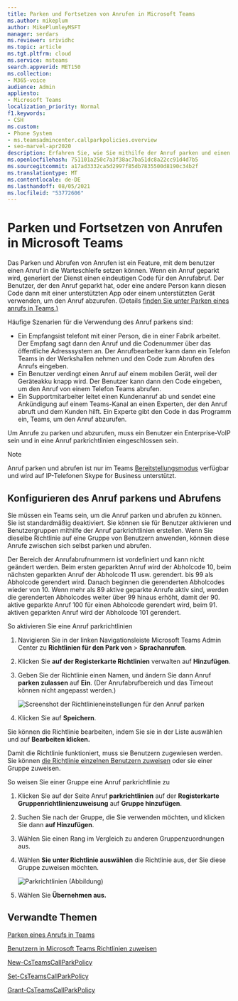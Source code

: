 ```yaml
---
title: Parken und Fortsetzen von Anrufen in Microsoft Teams
ms.author: mikeplum
author: MikePlumleyMSFT
manager: serdars
ms.reviewer: srividhc
ms.topic: article
ms.tgt.pltfrm: cloud
ms.service: msteams
search.appverid: MET150
ms.collection:
- M365-voice
audience: Admin
appliesto:
- Microsoft Teams
localization_priority: Normal
f1.keywords:
- CSH
ms.custom:
- Phone System
- ms.teamsadmincenter.callparkpolicies.overview
- seo-marvel-apr2020
description: Erfahren Sie, wie Sie mithilfe der Anruf parken und einen Anruf in einem Anruf halten, Microsoft Teams.
ms.openlocfilehash: 751101a250c7a3f38ac7ba51dc8a22cc91d4d7b5
ms.sourcegitcommit: a17ad3332ca5d2997f85db7835500d8190c34b2f
ms.translationtype: MT
ms.contentlocale: de-DE
ms.lasthandoff: 08/05/2021
ms.locfileid: "53772606"
---
```

# <a name="call-park-and-retrieve-in-microsoft-teams"></a>Parken und Fortsetzen von Anrufen in Microsoft Teams

Das Parken und Abrufen von Anrufen ist ein Feature, mit dem benutzer einen Anruf in die Warteschleife setzen können. Wenn ein Anruf geparkt wird, generiert der Dienst einen eindeutigen Code für den Anrufabruf. Der Benutzer, der den Anruf geparkt hat, oder eine andere Person kann diesen Code dann mit einer unterstützten App oder einem unterstützten Gerät verwenden, um den Anruf abzurufen. (Details [finden Sie unter Parken eines anrufs in Teams.)](https://support.office.com/article/park-a-call-in-teams-8538c063-d676-4e9a-8045-fc3b7299bb2f)

Häufige Szenarien für die Verwendung des Anruf parkens sind:

- Ein Empfangsist telefont mit einer Person, die in einer Fabrik arbeitet. Der Empfang sagt dann den Anruf und die Codenummer über das öffentliche Adresssystem an. Der Anrufbearbeiter kann dann ein Telefon Teams in der Werkshallen nehmen und den Code zum Abrufen des Anrufs eingeben.
- Ein Benutzer verdingt einen Anruf auf einem mobilen Gerät, weil der Geräteakku knapp wird. Der Benutzer kann dann den Code eingeben, um den Anruf von einem Telefon Teams abrufen.
- Ein Supportmitarbeiter leitet einen Kundenanruf ab und sendet eine Ankündigung auf einem Teams-Kanal an einen Experten, der den Anruf abruft und dem Kunden hilft. Ein Experte gibt den Code in das Programm ein, Teams, um den Anruf abzurufen.

Um Anrufe zu parken und abzurufen, muss ein Benutzer ein Enterprise-VoIP sein und in eine Anruf parkrichtlinien eingeschlossen sein.

> [!NOTE]
> Anruf parken und abrufen ist nur im Teams [Bereitstellungsmodus](teams-and-skypeforbusiness-coexistence-and-interoperability.md) verfügbar und wird auf IP-Telefonen Skype for Business unterstützt.

## <a name="configure-call-park-and-retrieve"></a>Konfigurieren des Anruf parkens und Abrufens

Sie müssen ein Teams sein, um die Anruf parken und abrufen zu können. Sie ist standardmäßig deaktiviert. Sie können sie für Benutzer aktivieren und Benutzergruppen mithilfe der Anruf parkrichtlinien erstellen. Wenn Sie dieselbe Richtlinie auf eine Gruppe von Benutzern anwenden, können diese Anrufe zwischen sich selbst parken und abrufen.

Der Bereich der Anrufabrufnummern ist vordefiniert und kann nicht geändert werden. Beim ersten geparkten Anruf wird der Abholcode 10, beim nächsten geparkten Anruf der Abholcode 11 usw. gerendert. bis 99 als Abholcode gerendert wird. Danach beginnen die gerenderten Abholcodes wieder von 10.  Wenn mehr als 89 aktive geparkte Anrufe aktiv sind, werden die gerenderten Abholcodes weiter über 99 hinaus erhöht, damit der 90. aktive geparkte Anruf 100 für einen Abholcode gerendert wird, beim 91. aktiven geparkten Anruf wird der Abholcode 101 gerendert.

So aktivieren Sie eine Anruf parkrichtlinien

1. Navigieren Sie in der linken Navigationsleiste Microsoft Teams Admin Center zu **Richtlinien für den Park von**  >  **Sprachanrufen**.
2. Klicken Sie **auf der Registerkarte Richtlinien** verwalten auf **Hinzufügen**.
3. Geben Sie der Richtlinie einen Namen, und ändern Sie dann Anruf **parken zulassen** auf **Ein**. (Der Anrufabrufbereich und das Timeout können nicht angepasst werden.)

    ![Screenshot der Richtlinieneinstellungen für den Anruf parken](media/call-park-add-policy.png)

4. Klicken Sie auf **Speichern**.

Sie können die Richtlinie bearbeiten, indem Sie sie in der Liste auswählen und auf **Bearbeiten klicken.**

Damit die Richtlinie funktioniert, muss sie Benutzern zugewiesen werden. Sie können [die Richtlinie einzelnen Benutzern zuweisen](assign-policies.md) oder sie einer Gruppe zuweisen.

So weisen Sie einer Gruppe eine Anruf parkrichtlinie zu

1. Klicken Sie auf der Seite Anruf **parkrichtlinien** auf der **Registerkarte Gruppenrichtlinienzuweisung** auf **Gruppe hinzufügen**.
2. Suchen Sie nach der Gruppe, die Sie verwenden möchten, und klicken Sie dann **auf Hinzufügen**.
3. Wählen Sie einen Rang im Vergleich zu anderen Gruppenzuordnungen aus.
4. Wählen **Sie unter Richtlinie auswählen** die Richtlinie aus, der Sie diese Gruppe zuweisen möchten.

    ![Parkrichtlinien (Abbildung)](media/call-park-assign-policy-to-group.png)

5. Wählen Sie **Übernehmen aus.**

## <a name="related-topics"></a>Verwandte Themen

[Parken eines Anrufs in Teams](https://support.office.com/article/park-a-call-in-teams-8538c063-d676-4e9a-8045-fc3b7299bb2f)

[Benutzern in Microsoft Teams Richtlinien zuweisen](assign-policies.md)

[New-CsTeamsCallParkPolicy](/powershell/module/skype/new-csteamscallparkpolicy?view=skype-ps)

[Set-CsTeamsCallParkPolicy](/powershell/module/skype/set-csteamscallparkpolicy?view=skype-ps)

[Grant-CsTeamsCallParkPolicy](/powershell/module/skype/grant-csteamscallparkpolicy?view=skype-ps)

